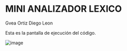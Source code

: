 # MINI ANALIZADOR LEXICO
<p>Gvea Ortiz Diego Leon </p>
<p>Esta es la pantalla de ejecución del código. </p>

![image](https://github.com/diegogovea/TraductoresDeLenguajes2/assets/87109033/fa3a7a67-5ebd-47f6-9a3e-bd7c7e258a9c)
